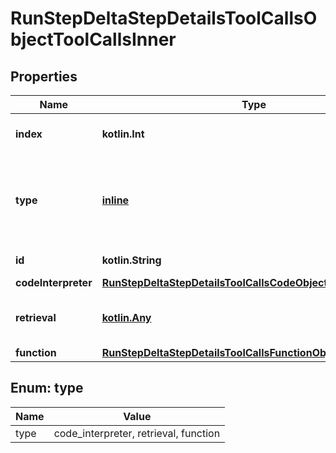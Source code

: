 
# RunStepDeltaStepDetailsToolCallsObjectToolCallsInner

## Properties
| Name | Type | Description | Notes |
| ------------ | ------------- | ------------- | ------------- |
| **index** | **kotlin.Int** | The index of the tool call in the tool calls array. |  |
| **type** | [**inline**](#Type) | The type of tool call. This is always going to be &#x60;code_interpreter&#x60; for this type of tool call. |  |
| **id** | **kotlin.String** | The ID of the tool call object. |  [optional] |
| **codeInterpreter** | [**RunStepDeltaStepDetailsToolCallsCodeObjectCodeInterpreter**](RunStepDeltaStepDetailsToolCallsCodeObjectCodeInterpreter.md) |  |  [optional] |
| **retrieval** | [**kotlin.Any**](.md) | For now, this is always going to be an empty object. |  [optional] |
| **function** | [**RunStepDeltaStepDetailsToolCallsFunctionObjectFunction**](RunStepDeltaStepDetailsToolCallsFunctionObjectFunction.md) |  |  [optional] |


<a id="Type"></a>
## Enum: type
| Name | Value |
| ---- | ----- |
| type | code_interpreter, retrieval, function |



